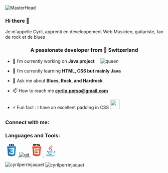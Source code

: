 
![MasterHead](https://png.pngtree.com/template/20220505/ourmid/pngtree-coders-and-programmers-team-banner-image_1312415.jpg)  
### Hi there 👋

Je m'appelle Cyril, apprenti en développement Web
Musicien, guitariste, fan de rock et de blues
<h3 align="center">A passionate developer from 📍 Switzerland</h3>
<img align="right" alt="queen" width="200" heigth="50" src="https://c.tenor.com/-TOtNfKnC5kAAAAM/queen-freddie-mercury.gif" />

- 🔭 I’m currently working on **Java project**

- 🌱 I’m currently learning **HTML, CSS but mainly Java**

- 💬 Ask me about **Blues, Rock, and Hardrock**

- 📫 How to reach me **cyrilp.perso@gmail.com**

- ⚡ Fun fact : I have an excellent padding in CSS <img src="https://cdn-icons-png.flaticon.com/512/5968/5968242.png" width="30" height="30"  /> 

<h3 align="left">Connect with me:</h3>
<p align="left">
</p>

<h3 align="left">Languages and Tools:</h3>
<p align="left"> <a href="https://www.w3schools.com/css/" target="_blank" rel="noreferrer"> <img src="https://raw.githubusercontent.com/devicons/devicon/master/icons/css3/css3-original-wordmark.svg" alt="css3" width="40" height="40"/> </a> <a href="https://git-scm.com/" target="_blank" rel="noreferrer"> <img src="https://www.vectorlogo.zone/logos/git-scm/git-scm-icon.svg" alt="git" width="40" height="40"/> </a> <a href="https://www.w3.org/html/" target="_blank" rel="noreferrer"> <img src="https://raw.githubusercontent.com/devicons/devicon/master/icons/html5/html5-original-wordmark.svg" alt="html5" width="40" height="40"/> </a> <a href="https://www.java.com" target="_blank" rel="noreferrer"> <img src="https://raw.githubusercontent.com/devicons/devicon/master/icons/java/java-original.svg" alt="java" width="40" height="40"/> </a> </p>

<p><img align="left" src="https://github-readme-stats.vercel.app/api/top-langs?username=cyrilperrinjaquet&show_icons=true&locale=en&layout=compact" alt="cyrilperrinjaquet" /></p>

<p>&nbsp;<img align="center" src="https://github-readme-stats.vercel.app/api?username=cyrilperrinjaquet&show_icons=true&locale=en" alt="cyrilperrinjaquet" /></p>






<!--
**CyrilPerrinjaquet/CyrilPerrinjaquet** is a ✨ _special_ ✨ repository because its `README.md` (this file) appears on your GitHub profile.

Here are some ideas to get you started:

- 🔭 I’m currently working on ...
- 🌱 I’m currently learning ...
- 👯 I’m looking to collaborate on ...
- 🤔 I’m looking for help with ...
- 💬 Ask me about ...
- 📫 How to reach me: ...
- 😄 Pronouns: ...
- ⚡ Fun fact: ...
-->
